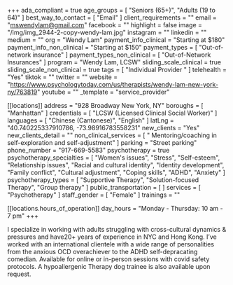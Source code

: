 +++
ada_compliant = true
age_groups = [ "Seniors (65+)", "Adults (19 to 64)" ]
best_way_to_contact = [ "Email" ]
client_requirements = ""
email = "mswendylam@gmail.com"
facebook = ""
highlight = false
image = "/img/img_2944-2-copy-wendy-lam.jpg"
instagram = ""
linkedin = ""
medium = ""
org = "Wendy Lam"
payment_info_clinical = "Starting at $180"
payment_info_non_clinical = "Starting at $150"
payment_types = [ "Out-of-network insurance" ]
payment_types_non_clinical = [ "Out-of-Network Insurances" ]
program = "Wendy Lam, LCSW"
sliding_scale_clinical = true
sliding_scale_non_clinical = true
tags = [ "Individual Provider " ]
telehealth = "Yes"
tiktok = ""
twitter = ""
website = "https://www.psychologytoday.com/us/therapists/wendy-lam-new-york-ny/763819"
youtube = ""
_template = "service_provider"

[[locations]]
address = "928 Broadway New York, NY"
boroughs = [ "Manhattan" ]
credentials = [ "LCSW (Licensed Clinical Social Worker)" ]
languages = [ "Chinese (Cantonese)", "English" ]
latLng = "40.740225337910786, -73.98916783558231"
new_clients = "Yes"
new_clients_detail = ""
non_clinical_services = [
  " Mentoring/coaching in self-exploration and self-adjustment"
]
parking = "Street parking"
phone_number = "917-669-5583"
psychotherapy = true
psychotherapy_specialties = [
  "Women's issues",
  "Stress",
  "Self-esteem",
  "Relationship issues",
  "Racial and cultural identity",
  "Identity development",
  "Family conflict",
  "Cultural adjustment",
  "Coping skills",
  "ADHD",
  "Anxiety"
]
psychotherapy_types = [
  "Supportive Therapy",
  "Solution-focused Therapy",
  "Group therapy"
]
public_transportation = [ ]
services = [ "Psychotherapy" ]
staff_gender = [ "Female" ]
trainings = ""

  [[locations.hours_of_operation]]
  day_hours = "Monday - Thursday: 10 am - 7 pm"
+++

I specialize in working with adults struggling with cross-cultural dynamics & pressures and have20+ years of experience in NYC and Hong Kong. I’ve worked with an international clientele with a wide range of personalities from the anxious OCD overachiever to the ADHD self-depracating comedian. Available for online or in-person sessions with covid safety protocols. A hypoallergenic Therapy dog trainee is also available upon request.

